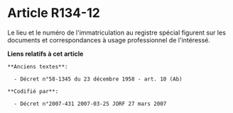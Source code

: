 # Article R134-12

Le lieu et le numéro de l'immatriculation au registre spécial figurent sur les documents et correspondances à usage
professionnel de l'intéressé.

**Liens relatifs à cet article**

	**Anciens textes**:

	  - Décret n°58-1345 du 23 décembre 1958 - art. 10 (Ab)

	**Codifié par**:

	  - Décret n°2007-431 2007-03-25 JORF 27 mars 2007
